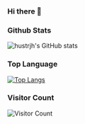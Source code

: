 ### Hi there 👋

<!--
**hustrjh/hustrjh** is a ✨ _special_ ✨ repository because its `README.md` (this file) appears on your GitHub profile.

Here are some ideas to get you started:

- 🔭 I’m currently working on ...
- 🌱 I’m currently learning ...
- 👯 I’m looking to collaborate on ...
- 🤔 I’m looking for help with ...
- 💬 Ask me about ...
- 📫 How to reach me: ...
- 😄 Pronouns: ...
- ⚡ Fun fact: ...
-->

### Github Stats
![hustrjh's GitHub stats](https://github-readme-stats.vercel.app/api?username=hustrjh&show_icons=true&theme=tokyonight)

### Top Language
[![Top Langs](https://github-readme-stats.vercel.app/api/top-langs/?username=hustrjh&layout=compact)](https://github.com/hustrjh/github-readme-stats)

### Visitor Count
![Visitor Count](https://profile-counter.glitch.me/hustrjh/count.svg)
